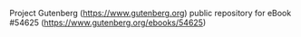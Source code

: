 Project Gutenberg (https://www.gutenberg.org) public repository for
eBook #54625 (https://www.gutenberg.org/ebooks/54625)

